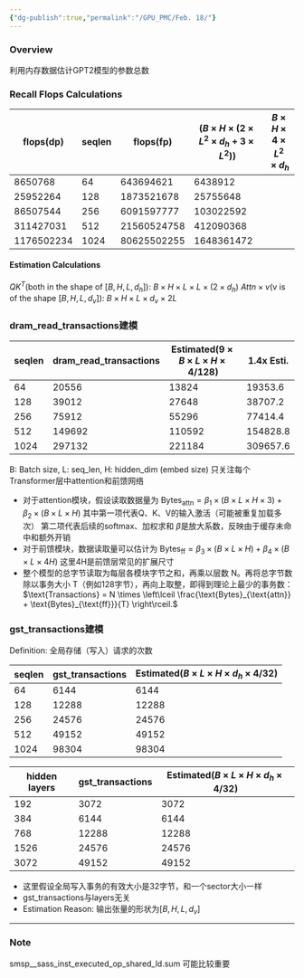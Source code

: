 ```yaml
---
{"dg-publish":true,"permalink":"/GPU_PMC/Feb. 18/"}
---
```


### Overview
利用内存数据估计GPT2模型的参数总数
### Recall Flops Calculations

| flops(dp)  | seqlen | flops(fp)   | ($B×H×(2×L^2×d_h​+3×L^2)$) | $B×H×4×L^2×d_h$ |
| ---------- | ------ | ----------- | -------------------------- | --------------- |
| 8650768    | 64     | 643694621   | 6438912                    |                 |
| 25952264   | 128    | 1873521678  | 25755648                   |                 |
| 86507544   | 256    | 6091597777  | 103022592                  |                 |
| 311427031  | 512    | 21560524758 | 412090368                  |                 |
| 1176502234 | 1024   | 80625502255 | 1648361472                 |                 |
#### Estimation Calculations
$QK^T$(both in the shape of $[B, H, L, d_h])$: $B × H × L × L × (2×d_h)$
$Attn\times v$(v is of the shape $[B, H, L, d_v]$): $B×H×L×d_v​×2L$

### dram_read_transactions建模

| seqlen | dram_read_transactions | Estimated($9\times B \times L \times H \times 4/128$) | 1.4x Esti. |
| ------ | ---------------------- | ----------------------------------------------------- | ---------- |
| 64     | 20556                  | 13824                                                 | 19353.6    |
| 128    | 39012                  | 27648                                                 | 38707.2    |
| 256    | 75912                  | 55296                                                 | 77414.4    |
| 512    | 149692                 | 110592                                                | 154828.8   |
| 1024   | 297132                 | 221184                                                | 309657.6   |

B: Batch size, L: seq_len, H: hidden_dim (embed size)
只关注每个Transformer层中attention和前馈网络
- 对于attention模块，假设读取数据量为
    $\text{Bytes}_{\text{attn}} = \beta_1 \times (B \times L \times H \times 3) + \beta_2 \times (B \times L \times H)$
    其中第一项代表Q、K、V的输入激活（可能被重复加载多次）
    第二项代表后续的softmax、加权求和
    $\beta$是放大系数，反映由于缓存未命中和额外开销
- 对于前馈模块，数据读取量可以估计为
    $\text{Bytes}_{\text{ff}} = \beta_3 \times (B \times L \times H) + \beta_4 \times (B \times L \times 4H)$
    这里4H是前馈层常见的扩展尺寸
- 整个模型的总字节读取为每层各模块字节之和，再乘以层数 N。再将总字节数除以事务大小 T（例如128字节），再向上取整，即得到理论上最少的事务数：
	$\text{Transactions} = N \times \left\lceil \frac{\text{Bytes}_{\text{attn}} + \text{Bytes}_{\text{ff}}}{T} \right\rceil.$


### gst_transactions建模
Definition: 全局存储（写入）请求的次数

| seqlen | gst_transactions | Estimated($B \times L \times H \times d_h \times 4/32$) |
| ------ | ---------------- | ------------------------------------------------------- |
| 64     | 6144             | 6144                                                    |
| 128    | 12288            | 12288                                                   |
| 256    | 24576            | 24576                                                   |
| 512    | 49152            | 49152                                                   |
| 1024   | 98304            | 98304                                                   |

| hidden layers | gst_transactions | Estimated($B \times L \times H \times d_h \times 4/32$) |
| ------------- | ---------------- | ------------------------------------------------------- |
| 192           | 3072             | 3072                                                    |
| 384           | 6144             | 6144                                                    |
| 768           | 12288            | 12288                                                   |
| 1526          | 24576            | 24576                                                   |
| 3072          | 49152            | 49152                                                   |
- 这里假设全局写入事务的有效大小是32字节，和一个sector大小一样
- gst_transactions与layers无关
- Estimation Reason: 输出张量的形状为$[B, H, L, d_v]$

---

### Note
smsp__sass_inst_executed_op_shared_ld.sum 可能比较重要